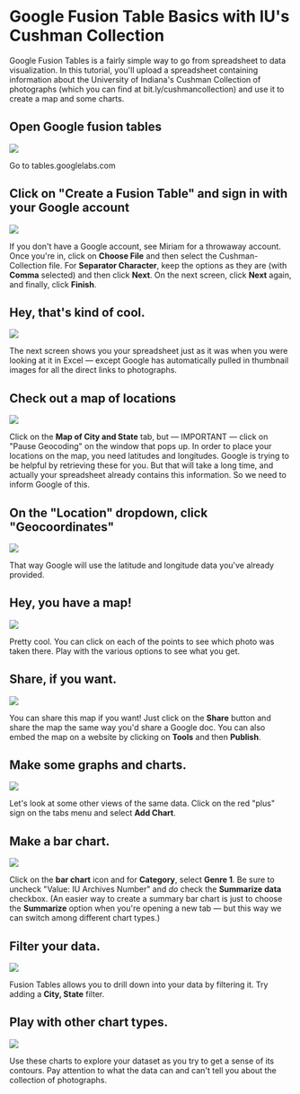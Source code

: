 Google Fusion Table Basics with IU's Cushman Collection
=======================================================

Google Fusion Tables is a fairly simple way to go from spreadsheet to
data visualization. In this tutorial, you'll upload a spreadsheet
containing information about the University of Indiana's Cushman
Collection of photographs (which you can find at
bit.ly/cushmancollection) and use it to create a map and some charts.

Open Google fusion tables
-------------------------

![](imgs/media/ssimage1.png)

Go to tables.googlelabs.com

Click on "Create a Fusion Table" and sign in with your Google account
---------------------------------------------------------------------

![](imgs/media/ssimage2.png)

If you don't have a Google account, see Miriam for a throwaway account.
Once you're in, click on **Choose File** and then select the
Cushman-Collection file. For **Separator Character**, keep the options
as they are (with **Comma** selected) and then click **Next**. On the
next screen, click **Next** again, and finally, click **Finish**.

Hey, that's kind of cool.
-------------------------

![](imgs/media/ssimage3.png)

The next screen shows you your spreadsheet just as it was when you were
looking at it in Excel — except Google has automatically pulled in
thumbnail images for all the direct links to photographs.

Check out a map of locations
----------------------------

![](imgs/media/ssimage4.png)

Click on the **Map of City and State** tab, but — IMPORTANT — click on
"Pause Geocoding" on the window that pops up. In order to place your
locations on the map, you need latitudes and longitudes. Google is
trying to be helpful by retrieving these for you. But that will take a
long time, and actually your spreadsheet already contains this
information. So we need to inform Google of this.

On the "Location" dropdown, click "Geocoordinates"
--------------------------------------------------

![](imgs/media/ssimage5.png)

That way Google will use the latitude and longitude data you've already
provided.

Hey, you have a map!
--------------------

![](imgs/media/ssimage6.png)

Pretty cool. You can click on each of the points to see which photo was
taken there. Play with the various options to see what you get.

Share, if you want.
-------------------

![](imgs/media/ssimage7.png)

You can share this map if you want! Just click on the **Share** button
and share the map the same way you'd share a Google doc. You can also
embed the map on a website by clicking on **Tools** and then
**Publish**.

Make some graphs and charts.
----------------------------

![](imgs/media/ssimage8.png)

Let's look at some other views of the same data. Click on the red "plus"
sign on the tabs menu and select **Add Chart**.

Make a bar chart.
-----------------

![](imgs/media/ssimage9.png)

Click on the **bar chart** icon and for **Category**, select **Genre
1**. Be sure to uncheck "Value: IU Archives Number" and *do* check the
**Summarize data** checkbox. (An easier way to create a summary bar
chart is just to choose the **Summarize** option when you're opening a
new tab — but this way we can switch among different chart types.)

Filter your data.
-----------------

![](imgs/media/ssimage10.png)

Fusion Tables allows you to drill down into your data by filtering it.
Try adding a **City, State** filter.

Play with other chart types.
----------------------------

![](imgs/media/ssimage11.png)

Use these charts to explore your dataset as you try to get a sense of
its contours. Pay attention to what the data can and can't tell you
about the collection of photographs.
